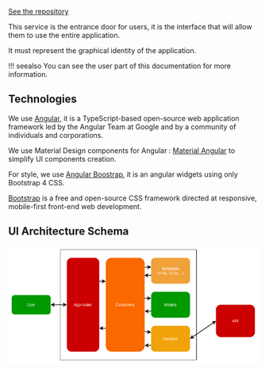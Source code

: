 [See the repository](https://github.com/RomainCtl/RecoFinement-ui)

This service is the entrance door for users, it is the interface that will allow them to use the entire application.

It must represent the graphical identity of the application.

!!! seealso
    You can see the user part of this documentation for more information.

## Technologies

We use [Angular](https://angular.io/), it is a TypeScript-based open-source web application framework led by the Angular Team at Google and by a community of individuals and corporations.

We use Material Design components for Angular : [Material Angular](https://material.angular.io/) to simplify UI components creation.

For style, we use [Angular Boostrap](https://ng-bootstrap.github.io/), it is an angular widgets using only Bootstrap 4 CSS.

[Bootstrap](https://getbootstrap.com/) is a free and open-source CSS framework directed at responsive, mobile-first front-end web development.


## UI Architecture Schema

![UI Architecture](../../assets/images/ui_architecture.png)
